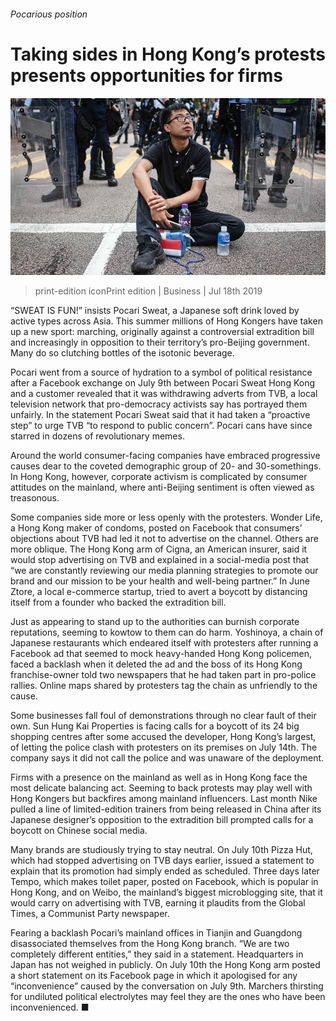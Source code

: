 ###### Pocarious position

# Taking sides in Hong Kong’s protests presents opportunities for firms 

![image](images/20190720_WBP001.jpg) 

> print-edition iconPrint edition | Business | Jul 18th 2019 

“SWEAT IS FUN!” insists Pocari Sweat, a Japanese soft drink loved by active types across Asia. This summer millions of Hong Kongers have taken up a new sport: marching, originally against a controversial extradition bill and increasingly in opposition to their territory’s pro-Beijing government. Many do so clutching bottles of the isotonic beverage. 

Pocari went from a source of hydration to a symbol of political resistance after a Facebook exchange on July 9th between Pocari Sweat Hong Kong and a customer revealed that it was withdrawing adverts from TVB, a local television network that pro-democracy activists say has portrayed them unfairly. In the statement Pocari Sweat said that it had taken a “proactive step” to urge TVB “to respond to public concern”. Pocari cans have since starred in dozens of revolutionary memes. 

Around the world consumer-facing companies have embraced progressive causes dear to the coveted demographic group of 20- and 30-somethings. In Hong Kong, however, corporate activism is complicated by consumer attitudes on the mainland, where anti-Beijing sentiment is often viewed as treasonous. 

Some companies side more or less openly with the protesters. Wonder Life, a Hong Kong maker of condoms, posted on Facebook that consumers’ objections about TVB had led it not to advertise on the channel. Others are more oblique. The Hong Kong arm of Cigna, an American insurer, said it would stop advertising on TVB and explained in a social-media post that “we are constantly reviewing our media planning strategies to promote our brand and our mission to be your health and well-being partner.” In June Ztore, a local e-commerce startup, tried to avert a boycott by distancing itself from a founder who backed the extradition bill. 

Just as appearing to stand up to the authorities can burnish corporate reputations, seeming to kowtow to them can do harm. Yoshinoya, a chain of Japanese restaurants which endeared itself with protesters after running a Facebook ad that seemed to mock heavy-handed Hong Kong policemen, faced a backlash when it deleted the ad and the boss of its Hong Kong franchise-owner told two newspapers that he had taken part in pro-police rallies. Online maps shared by protesters tag the chain as unfriendly to the cause. 

Some businesses fall foul of demonstrations through no clear fault of their own. Sun Hung Kai Properties is facing calls for a boycott of its 24 big shopping centres after some accused the developer, Hong Kong’s largest, of letting the police clash with protesters on its premises on July 14th. The company says it did not call the police and was unaware of the deployment. 

Firms with a presence on the mainland as well as in Hong Kong face the most delicate balancing act. Seeming to back protests may play well with Hong Kongers but backfires among mainland influencers. Last month Nike pulled a line of limited-edition trainers from being released in China after its Japanese designer’s opposition to the extradition bill prompted calls for a boycott on Chinese social media. 

Many brands are studiously trying to stay neutral. On July 10th Pizza Hut, which had stopped advertising on TVB days earlier, issued a statement to explain that its promotion had simply ended as scheduled. Three days later Tempo, which makes toilet paper, posted on Facebook, which is popular in Hong Kong, and on Weibo, the mainland’s biggest microblogging site, that it would carry on advertising with TVB, earning it plaudits from the Global Times, a Communist Party newspaper. 

Fearing a backlash Pocari’s mainland offices in Tianjin and Guangdong disassociated themselves from the Hong Kong branch. “We are two completely different entities,” they said in a statement. Headquarters in Japan has not weighed in publicly. On July 10th the Hong Kong arm posted a short statement on its Facebook page in which it apologised for any “inconvenience” caused by the conversation on July 9th. Marchers thirsting for undiluted political electrolytes may feel they are the ones who have been inconvenienced. ■ 


